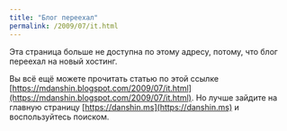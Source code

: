 ```yaml
---
title: "Блог переехал"
permalink: /2009/07/it.html
---
```

Эта страница больше не доступна по этому адресу, потому, что блог переехал на новый хостинг.

Вы всё ещё можете прочитать статью по этой ссылке [https://mdanshin.blogspot.com/2009/07/it.html](https://mdanshin.blogspot.com/2009/07/it.html). Но лучше зайдите на главную страницу [https://danshin.ms](https://danshin.ms) и воспользуйтесь поиском.